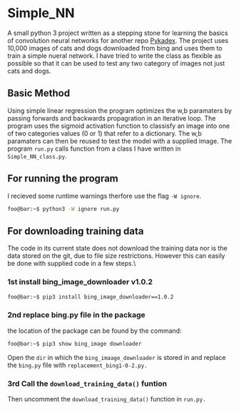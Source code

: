 # Simple_NN
A small python 3 project written as a stepping stone for learning the basics of convolution neural networks for another repo [Pykadex](www.github.com/sudini1412/Pykadex). The project uses 10,000 images of cats and dogs downloaded from bing and uses them to train a simple nueral network. I have tried to write the class as flexible as possible so that it can be used to test any two category of images not just cats and dogs.

## Basic Method
Using simple linear regression the program optimizes the w,b paramaters by passing forwards and backwards propagration in an iterative loop. 
The program uses the sigmoid activation function to classisfy an image into one of two categories values (0 or 1) that refer to a dictionary. The w,b paramaters can then be reused to test the model with a supplied image. The program `run.py` calls function from a class I have written in `Simple_NN_class.py`.

## For running the program
I recieved some runtime warnings therfore use the flag `-W ignore`.
```bash
foo@bar:~$ python3 -W ignore run.py
```
## For downloading training data
The code in its current state does not download the training data nor is the data stored on the git, due to file size restrictions. However this can easily be done with supplied code in a few steps.\\

### 1st install bing_image_downloader v1.0.2
```bash
foo@bar:~$ pip3 install bing_image_downloader==1.0.2
```
### 2nd replace bing.py file in the package
the location of the package can be found by the command:
```bash
foo@bar:~$ pip3 show bing_image downloader
```
Open the `dir` in which the `bing_imaage_downloader` is stored in and replace the `bing.py` file with `replacement_bing1-0-2.py.` 

### 3rd Call the `download_training_data()` funtion
Then uncomment the `download_training_data()` function in `run.py.`